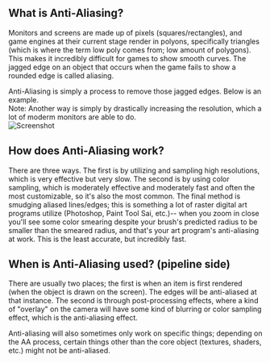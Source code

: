 ## What is Anti-Aliasing?
Monitors and screens are made up of pixels (squares/rectangles), and game engines at their current stage render in polyons, specifically triangles (which is where the term low poly comes from; low amount of polygons). This makes it incredibly difficult for games to show smooth curves. The jagged edge on an object that occurs when the game fails to show a rounded edge is called aliasing.

Anti-Aliasing is simply a process to remove those jagged edges. Below is an example.<br>
Note: Another way is simply by drastically increasing the resolution, which a lot of moderm monitors are able to do.<br>
![Screenshot](Screenshots/AA.png)<br>

## How does Anti-Aliasing work?
There are three ways. The first is by utilizing and sampling high resolutions, which is very effective but very slow. The second is by using color sampling, which is moderately effective and moderately fast and often the most customizable, so it's also the most common. The final method is smudging aliased lines/edges; this is something a lot of raster digital art programs utilize (Photoshop, Paint Tool Sai, etc.)-- when you zoom in close you'll see some color smearing despite your brush's predicted radius to be smaller than the smeared radius, and that's your art program's anti-aliasing at work. This is the least accurate, but incredibly fast.

## When is Anti-Aliasing used? (pipeline side)
There are usually two places; the first is when an item is first rendered (when the object is drawn on the screen). The edges will be anti-aliased at that instance. The second is through post-processing effects, where a kind of "overlay" on the camera will have some kind of blurring or color sampling effect, which is the anti-aliasing effect.

Anti-aliasing will also sometimes only work on specific things; depending on the AA process, certain things other than the core object (textures, shaders, etc.) might not be anti-aliased.
